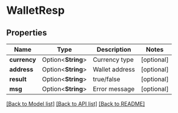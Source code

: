 # WalletResp

## Properties

Name | Type | Description | Notes
------------ | ------------- | ------------- | -------------
**currency** | Option<**String**> | Currency type | [optional]
**address** | Option<**String**> | Wallet address | [optional]
**result** | Option<**String**> | true/false | [optional]
**msg** | Option<**String**> | Error message | [optional]

[[Back to Model list]](../README.md#documentation-for-models) [[Back to API list]](../README.md#documentation-for-api-endpoints) [[Back to README]](../README.md)


